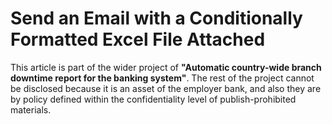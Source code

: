 # Send an Email with a Conditionally Formatted Excel File Attached

This article is part of the wider project of **"Automatic country-wide branch downtime report for the banking system"**. The rest of the project cannot be disclosed because it is an asset of the employer bank, and also they are by policy defined within the confidentiality level of publish-prohibited materials.
